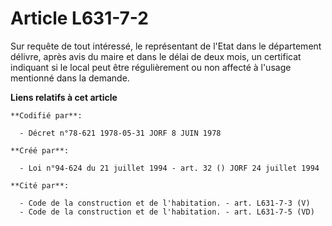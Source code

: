 # Article L631-7-2

Sur requête de tout intéressé, le représentant de l'Etat dans le département délivre, après avis du maire et dans le délai de
deux mois, un certificat indiquant si le local peut être régulièrement ou non affecté à l'usage mentionné dans la demande.

**Liens relatifs à cet article**

	**Codifié par**:

	  - Décret n°78-621 1978-05-31 JORF 8 JUIN 1978

	**Créé par**:

	  - Loi n°94-624 du 21 juillet 1994 - art. 32 () JORF 24 juillet 1994

	**Cité par**:

	  - Code de la construction et de l'habitation. - art. L631-7-3 (V)
	  - Code de la construction et de l'habitation. - art. L631-7-5 (VD)
